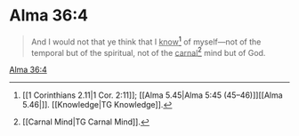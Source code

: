 # Alma 36:4

> And I would not that ye think that I <u>know</u>[^a] of myself—not of the temporal but of the spiritual, not of the <u>carnal</u>[^b] mind but of God.

[Alma 36:4](https://www.churchofjesuschrist.org/study/scriptures/bofm/alma/36?lang=eng&id=p4#p4)


[^a]: [[1 Corinthians 2.11|1 Cor. 2:11]]; [[Alma 5.45|Alma 5:45 (45–46)]][[Alma 5.46|]]. [[Knowledge|TG Knowledge]].  
[^b]: [[Carnal Mind|TG Carnal Mind]].  
